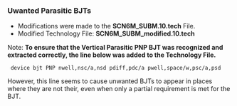 ### Uwanted Parasitic BJTs



 - Modifications were made to the **SCN6M_SUBM.10.tech** File.
 - Modified Technology File:  **SCN6M_SUBM_modified.10.tech**
 
 Note: 
 **To ensure that the Vertical Parasitic PNP BJT was recognized and extracted correctly, the line below was added to the Technology File.**

```
 device bjt PNP nwell,nsc/a,nsd pdiff,pdc/a pwell,space/w,psc/a,psd 
```

However, this line seems to cause unwanted BJTs to appear in places where they are not their, even when only a partial requirement is met for the BJT.
